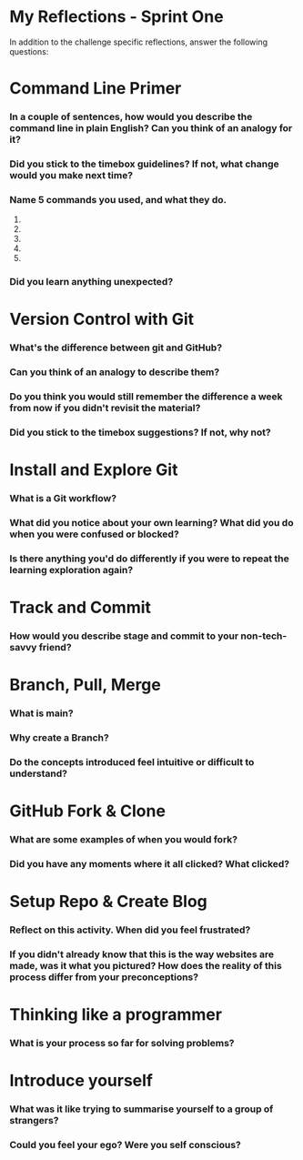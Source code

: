 # My Reflections - Sprint One 

In addition to the challenge specific reflections, answer the following questions:

# Command Line Primer 

<!-- Copy the answers you wrote in your temporary file earlier, under the sections below -->

### In a couple of sentences, how would you describe the command line in plain English? Can you think of an analogy for it?



### Did you stick to the timebox guidelines? If not, what change would you make next time?



### Name 5 commands you used, and what they do.

1.
2.
3.
4.
5.


### Did you learn anything unexpected?



# Version Control with Git 

<!-- Copy your reflection answers into this file -->

### What's the difference between git and GitHub?



### Can you think of an analogy to describe them?



### Do you think you would still remember the difference a week from now if you didn't revisit the material?



### Did you stick to the timebox suggestions? If not, why not?



# Install and Explore Git

<!-- Copy your reflection answers into this file -->

### What is a Git workflow?



### What did you notice about your own learning? What did you do when you were confused or blocked?



### Is there anything you'd do differently if you were to repeat the learning exploration again?



# Track and Commit

<!-- Copy your reflection answers into this file -->

### How would you describe stage and commit to your non-tech-savvy friend?



# Branch, Pull, Merge

<!-- Copy your reflection answers into this file -->

### What is main?



### Why create a Branch?



### Do the concepts introduced feel intuitive or difficult to understand?  



# GitHub Fork & Clone

<!-- Answer the following questions -->

### What are some examples of when you would fork?




### Did you have any moments where it all clicked? What clicked?



# Setup Repo & Create Blog

### Reflect on this activity. When did you feel frustrated?



### If you didn't already know that this is the way websites are made, was it what you pictured? How does the reality of this process differ from your preconceptions?





# Thinking like a programmer

### What is your process so far for solving problems?





# Introduce yourself

### What was it like trying to summarise yourself to a group of strangers? 



### Could you feel your ego? Were you self conscious? 

